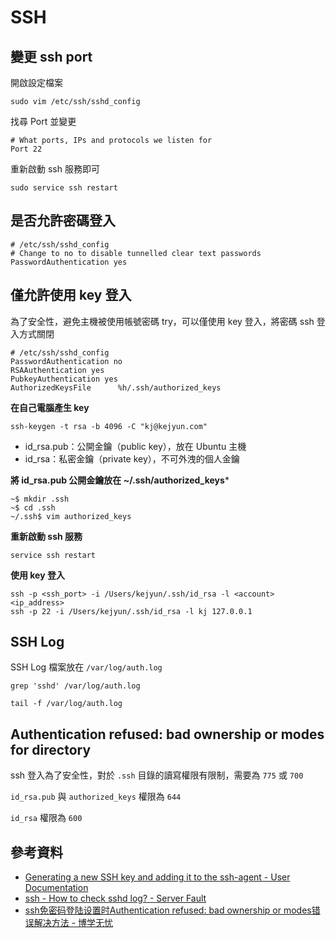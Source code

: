 # SSH

## 變更 ssh port

開啟設定檔案

```shell
sudo vim /etc/ssh/sshd_config
```

找尋 Port 並變更

```shell
# What ports, IPs and protocols we listen for
Port 22
```

重新啟動 ssh 服務即可

```shell
sudo service ssh restart
```

## 是否允許密碼登入

```shell
# /etc/ssh/sshd_config
# Change to no to disable tunnelled clear text passwords
PasswordAuthentication yes
```

## 僅允許使用 key 登入

為了安全性，避免主機被使用帳號密碼 try，可以僅使用 key 登入，將密碼 ssh 登入方式關閉

```shell
# /etc/ssh/sshd_config
PasswordAuthentication no
RSAAuthentication yes
PubkeyAuthentication yes
AuthorizedKeysFile      %h/.ssh/authorized_keys
```

**在自己電腦產生 key**

```shell
ssh-keygen -t rsa -b 4096 -C "kj@kejyun.com"
```

* id_rsa.pub：公開金鑰（public key），放在 Ubuntu 主機
* id_rsa：私密金鑰（private key），不可外洩的個人金鑰


**將 id_rsa.pub 公開金鑰放在 ~/.ssh/authorized_keys***

```shell
~$ mkdir .ssh
~$ cd .ssh
~/.ssh$ vim authorized_keys
```

**重新啟動 ssh 服務**

```shell
service ssh restart
```

**使用 key 登入**

```shell
ssh -p <ssh_port> -i /Users/kejyun/.ssh/id_rsa -l <account> <ip_address>
ssh -p 22 -i /Users/kejyun/.ssh/id_rsa -l kj 127.0.0.1
```

## SSH Log

SSH Log 檔案放在 `/var/log/auth.log`

```shell
grep 'sshd' /var/log/auth.log

tail -f /var/log/auth.log
```


## Authentication refused: bad ownership or modes for directory

ssh 登入為了安全性，對於 `.ssh` 目錄的讀寫權限有限制，需要為 `775` 或 `700`

`id_rsa.pub` 與 `authorized_keys` 權限為 `644`

`id_rsa` 權限為 `600`


## 參考資料
* [Generating a new SSH key and adding it to the ssh-agent - User Documentation](https://help.github.com/articles/generating-a-new-ssh-key-and-adding-it-to-the-ssh-agent/)
* [ssh - How to check sshd log? - Server Fault](https://serverfault.com/questions/130482/how-to-check-sshd-log)
* [ssh免密码登陆设置时Authentication refused: bad ownership or modes错误解决方法 - 博学无忧](https://www.bo56.com/ssh%E5%85%8D%E5%AF%86%E7%A0%81%E7%99%BB%E9%99%86%E8%AE%BE%E7%BD%AE%E6%97%B6authentication-refused-bad-ownership-or-modes%E9%94%99%E8%AF%AF%E8%A7%A3%E5%86%B3%E6%96%B9%E6%B3%95/)
